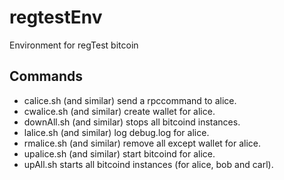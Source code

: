 # regtestEnv

Environment for regTest bitcoin

## Commands

- calice.sh (and similar) send a rpccommand to alice.
- cwalice.sh (and similar) create wallet for alice.
- downAll.sh (and similar) stops all bitcoind instances.
- lalice.sh (and similar) log debug.log for alice.
- rmalice.sh (and similar) remove all except wallet for alice.
- upalice.sh (and similar) start bitcoind for alice.
- upAll.sh starts all bitcoind instances (for alice, bob and carl).
